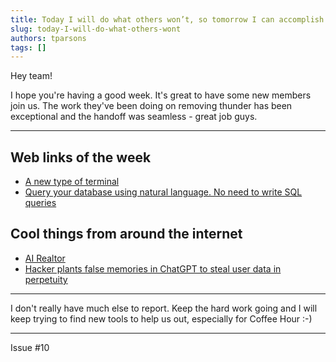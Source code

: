 ```yaml
---
title: Today I will do what others won’t, so tomorrow I can accomplish what others can’t. - Jerry Rice
slug: today-I-will-do-what-others-wont
authors: tparsons
tags: []
---
```


Hey team!

I hope you're having a good week. It's great to have some new members join us. The work they've been doing on removing thunder has been exceptional and the handoff was seamless - great job guys.

---

## Web links of the week

- [A new type of terminal](https://www.warp.dev/)
- [Query your database using natural language. No need to write SQL queries](https://sequel.sh/)

## Cool things from around the internet

- [AI Realtor](https://www.modernrealty.io/)
- [Hacker plants false memories in ChatGPT to steal user data in perpetuity](https://arstechnica.com/security/2024/09/false-memories-planted-in-chatgpt-give-hacker-persistent-exfiltration-channel/)

---

I don't really have much else to report. Keep the hard work going and I will keep trying to find new tools to help us out, especially for Coffee Hour :-)

---

Issue #10
